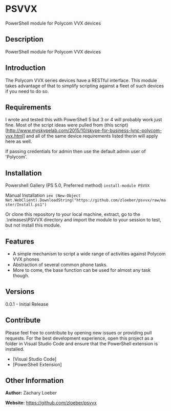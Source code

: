 # PSVVX

PowerShell module for Polycom VVX devices

## Description

PowerShell module for Polycom VVX devices

## Introduction

The Polycom VVX series devices have a RESTful interface. This module takes advantage of that to simplify scripting against a fleet of such devices if you need to do so.

## Requirements

I wrote and tested this with PowerShell 5 but 3 or 4 will probably work just fine. Most of the script ideas were pulled from (this script)[http://www.myskypelab.com/2015/10/skype-for-business-lync-polycom-vvx.html] and all of the same device requirements listed therin will apply here as well.

If passing credentials for admin then use the default admin user of 'Polycom'.

## Installation

Powershell Gallery (PS 5.0, Preferred method)
`install-module PSVVX`

Manual Installation
`iex (New-Object Net.WebClient).DownloadString("https://github.com/zloeber/psvvx/raw/master/Install.ps1")`

Or clone this repository to your local machine, extract, go to the .\releases\PSVVX directory
and import the module to your session to test, but not install this module.

## Features

- A simple mechanism to script a wide range of activities against Polycom VVX phones
- Abstraction of several common phone tasks.
- More to come, the base function can be used for almost any task though.

## Versions

0.0.1 - Initial Release

## Contribute

Please feel free to contribute by opening new issues or providing pull requests.
For the best development experience, open this project as a folder in Visual
Studio Code and ensure that the PowerShell extension is installed.

* [Visual Studio Code]
* [PowerShell Extension]


## Other Information

**Author:** Zachary Loeber

**Website:** https://github.com/zloeber/psvvx

